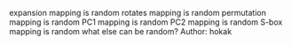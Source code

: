 expansion mapping is random
rotates mapping is random
permutation mapping is random
PC1 mapping is random
PC2 mapping is random
S-box mapping is random
what else can be random?
Author: hokak
